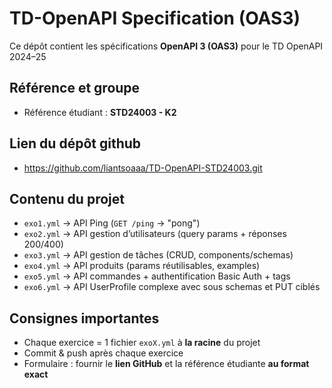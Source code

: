 # TD-OpenAPI Specification (OAS3)

Ce dépôt contient les spécifications **OpenAPI 3 (OAS3)** pour le TD OpenAPI 2024–25

## Référence et groupe
- Référence étudiant : **STD24003 - K2**

## Lien du dépôt github
- https://github.com/liantsoaaa/TD-OpenAPI-STD24003.git

## Contenu du projet
- `exo1.yml` → API Ping (`GET /ping` → "pong")
- `exo2.yml` → API gestion d’utilisateurs (query params + réponses 200/400)
- `exo3.yml` → API gestion de tâches (CRUD, components/schemas)
- `exo4.yml` → API produits (params réutilisables, examples)
- `exo5.yml` → API commandes + authentification Basic Auth + tags
- `exo6.yml` → API UserProfile complexe avec sous schemas et PUT ciblés

## Consignes importantes
- Chaque exercice = 1 fichier `exoX.yml` à **la racine** du projet
- Commit & push après chaque exercice
- Formulaire : fournir le **lien GitHub** et la référence étudiante **au format exact**
